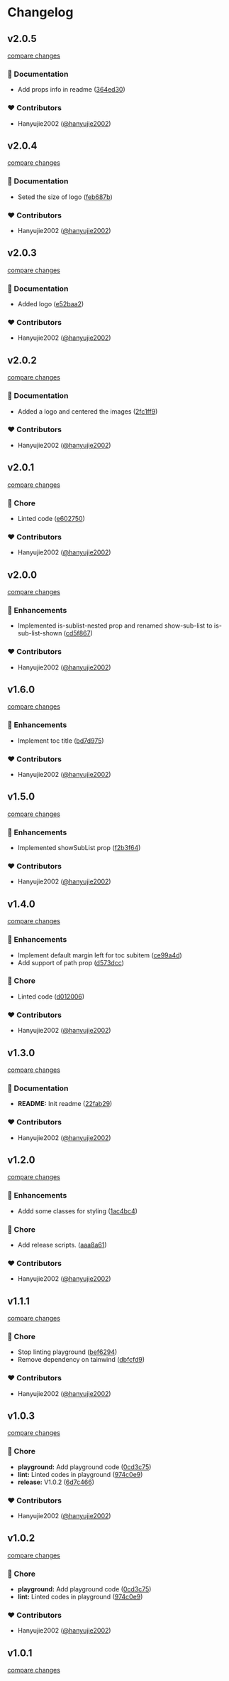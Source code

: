 # Changelog


## v2.0.5

[compare changes](https://github.com/hanyujie2002/nuxt-toc/compare/v2.0.4...v2.0.5)

### 📖 Documentation

- Add props info in readme ([364ed30](https://github.com/hanyujie2002/nuxt-toc/commit/364ed30))

### ❤️ Contributors

- Hanyujie2002 ([@hanyujie2002](http://github.com/hanyujie2002))

## v2.0.4

[compare changes](https://github.com/hanyujie2002/nuxt-toc/compare/v2.0.3...v2.0.4)

### 📖 Documentation

- Seted the size of logo ([feb687b](https://github.com/hanyujie2002/nuxt-toc/commit/feb687b))

### ❤️ Contributors

- Hanyujie2002 ([@hanyujie2002](http://github.com/hanyujie2002))

## v2.0.3

[compare changes](https://github.com/hanyujie2002/nuxt-toc/compare/v2.0.2...v2.0.3)

### 📖 Documentation

- Added logo ([e52baa2](https://github.com/hanyujie2002/nuxt-toc/commit/e52baa2))

### ❤️ Contributors

- Hanyujie2002 ([@hanyujie2002](http://github.com/hanyujie2002))

## v2.0.2

[compare changes](https://github.com/hanyujie2002/nuxt-toc/compare/v2.0.1...v2.0.2)

### 📖 Documentation

- Added a logo and centered the images ([2fc1ff9](https://github.com/hanyujie2002/nuxt-toc/commit/2fc1ff9))

### ❤️ Contributors

- Hanyujie2002 ([@hanyujie2002](http://github.com/hanyujie2002))

## v2.0.1

[compare changes](https://github.com/hanyujie2002/nuxt-toc/compare/v2.0.0...v2.0.1)

### 🏡 Chore

- Linted code ([e602750](https://github.com/hanyujie2002/nuxt-toc/commit/e602750))

### ❤️ Contributors

- Hanyujie2002 ([@hanyujie2002](http://github.com/hanyujie2002))

## v2.0.0

[compare changes](https://github.com/hanyujie2002/nuxt-toc/compare/v1.6.0...v2.0.0)

### 🚀 Enhancements

- Implemented is-sublist-nested prop and renamed show-sub-list to is-sub-list-shown ([cd5f867](https://github.com/hanyujie2002/nuxt-toc/commit/cd5f867))

### ❤️ Contributors

- Hanyujie2002 ([@hanyujie2002](http://github.com/hanyujie2002))

## v1.6.0

[compare changes](https://github.com/hanyujie2002/nuxt-toc/compare/v1.5.0...v1.6.0)

### 🚀 Enhancements

- Implement toc title ([bd7d975](https://github.com/hanyujie2002/nuxt-toc/commit/bd7d975))

### ❤️ Contributors

- Hanyujie2002 ([@hanyujie2002](http://github.com/hanyujie2002))

## v1.5.0

[compare changes](https://github.com/hanyujie2002/nuxt-toc/compare/v1.4.0...v1.5.0)

### 🚀 Enhancements

- Implemented showSubList prop ([f2b3f64](https://github.com/hanyujie2002/nuxt-toc/commit/f2b3f64))

### ❤️ Contributors

- Hanyujie2002 ([@hanyujie2002](http://github.com/hanyujie2002))

## v1.4.0

[compare changes](https://github.com/hanyujie2002/nuxt-toc/compare/v1.3.0...v1.4.0)

### 🚀 Enhancements

- Implement default margin left for toc subitem ([ce99a4d](https://github.com/hanyujie2002/nuxt-toc/commit/ce99a4d))
- Add support of path prop ([d573dcc](https://github.com/hanyujie2002/nuxt-toc/commit/d573dcc))

### 🏡 Chore

- Linted code ([d012006](https://github.com/hanyujie2002/nuxt-toc/commit/d012006))

### ❤️ Contributors

- Hanyujie2002 ([@hanyujie2002](http://github.com/hanyujie2002))

## v1.3.0

[compare changes](https://github.com/hanyujie2002/nuxt-toc/compare/v1.2.0...v1.3.0)

### 📖 Documentation

- **README:** Init readme ([22fab29](https://github.com/hanyujie2002/nuxt-toc/commit/22fab29))

### ❤️ Contributors

- Hanyujie2002 ([@hanyujie2002](http://github.com/hanyujie2002))

## v1.2.0

[compare changes](https://github.com/hanyujie2002/nuxt-toc/compare/v1.1.1...v1.2.0)

### 🚀 Enhancements

- Addd some classes for styling ([1ac4bc4](https://github.com/hanyujie2002/nuxt-toc/commit/1ac4bc4))

### 🏡 Chore

- Add release scripts. ([aaa8a61](https://github.com/hanyujie2002/nuxt-toc/commit/aaa8a61))

### ❤️ Contributors

- Hanyujie2002 ([@hanyujie2002](http://github.com/hanyujie2002))

## v1.1.1

[compare changes](https://github.com/hanyujie2002/nuxt-toc/compare/v1.0.3...v1.1.1)

### 🏡 Chore

- Stop linting playground ([bef6294](https://github.com/hanyujie2002/nuxt-toc/commit/bef6294))
- Remove dependency on tainwind ([dbfcfd9](https://github.com/hanyujie2002/nuxt-toc/commit/dbfcfd9))

### ❤️ Contributors

- Hanyujie2002 ([@hanyujie2002](http://github.com/hanyujie2002))

## v1.0.3

[compare changes](https://github.com/hanyujie2002/nuxt-toc/compare/v1.0.1...v1.0.3)

### 🏡 Chore

- **playground:** Add playground code ([0cd3c75](https://github.com/hanyujie2002/nuxt-toc/commit/0cd3c75))
- **lint:** Linted codes in playground ([974c0e9](https://github.com/hanyujie2002/nuxt-toc/commit/974c0e9))
- **release:** V1.0.2 ([6d7c466](https://github.com/hanyujie2002/nuxt-toc/commit/6d7c466))

### ❤️ Contributors

- Hanyujie2002 ([@hanyujie2002](http://github.com/hanyujie2002))

## v1.0.2

[compare changes](https://github.com/hanyujie2002/nuxt-toc/compare/v1.0.1...v1.0.2)

### 🏡 Chore

- **playground:** Add playground code ([0cd3c75](https://github.com/hanyujie2002/nuxt-toc/commit/0cd3c75))
- **lint:** Linted codes in playground ([974c0e9](https://github.com/hanyujie2002/nuxt-toc/commit/974c0e9))

### ❤️ Contributors

- Hanyujie2002 ([@hanyujie2002](http://github.com/hanyujie2002))

## v1.0.1

[compare changes](https://github.com/hanyujie2002/nuxt-toc/compare/v1.0.0...v1.0.1)

